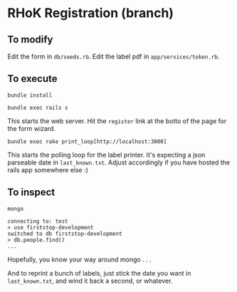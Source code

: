 RHoK Registration (branch)
==========================

## To modify

Edit the form in `db/seeds.rb`.
Edit the label pdf in `app/services/token.rb`.

## To execute

```
bundle install
```

```
bundle exec rails s
```

This starts the web server. Hit the `register` link at the botto of the page for the form wizard.

```
bundle exec rake print_loop[http://localhost:3000]
```

This starts the polling loop for the label printer. It's expecting a json parseable date in `last_known.txt`.
Adjust accordingly if you have hosted the rails app somewhere else :)

## To inspect

```
mongo

connecting to: test
> use firststop-development
switched to db firststop-development
> db.people.find()
...
```

Hopefully, you know your way around mongo . . .

And to reprint a bunch of labels, just stick the date you want in `last_known.txt`, and wind it back a second, or whatever.
